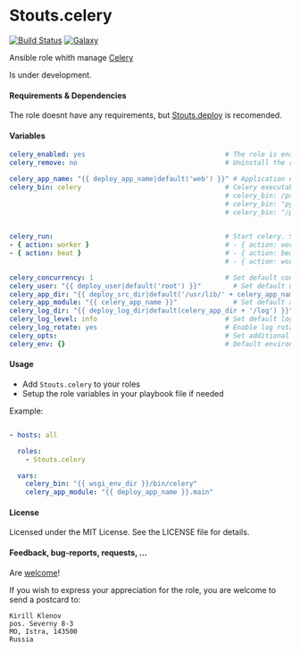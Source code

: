 Stouts.celery
=============

[![Build Status](http://img.shields.io/travis/Stouts/Stouts.celery.svg?style=flat-square)](https://travis-ci.org/Stouts/Stouts.celery)
[![Galaxy](http://img.shields.io/badge/galaxy-Stouts.celery-blue.svg?style=flat-square)](https://galaxy.ansible.com/list#/roles/980)

Ansible role whith manage [Celery](http://celery.readthedocs.org/en/latest/index.html)

Is under development.

#### Requirements & Dependencies

The role doesnt have any requirements, but [Stouts.deploy](https://github.com/Stouts/Stouts.deploy) is recomended.


#### Variables

```yaml
celery_enabled: yes                                   # The role is enabled
celery_remove: no                                     # Uninstall the role

celery_app_name: "{{ deploy_app_name|default('web') }}" # Application name
celery_bin: celery                                    # Celery executable. Ex:
                                                      # celery_bin: /path/to/virtualenv/bin/celery
                                                      # celery_bin: "python /path/to/django/manage.py celery --settings=settings"
                                                      # celery_bin: "/path/to/virtualenv/python /path/to/django/manage.py celery --settings=settings"
                  

celery_run:                                           # Start celery. See default values below. Ex:
- { action: worker }                                  # - { action: worker, queue: 'hard', concurrency: 4, loglevel: debug, user=deploy }
- { action: beat }                                    # - { action: beat, loglevel: debug }
                                                      # - { action: worker, opts: '--settings=settings.local' }

celery_concurrency: 1                                 # Set default concurence level
celery_user: "{{ deploy_user|default('root') }}"        # Set default user
celery_app_dir: "{{ deploy_src_dir|default('/usr/lib/' + celery_app_name) }}" # Set default application directory
celery_app_module: "{{ celery_app_name }}"              # Set default application module
celery_log_dir: "{{ deploy_log_dir|default(celery_app_dir + '/log') }}" # Set default log directory
celery_log_level: info                                # Set default log level
celery_log_rotate: yes                                # Enable log rotation
celery_opts:                                          # Set additional options
celery_env: {}                                        # Default environment variables
```

#### Usage

* Add `Stouts.celery` to your roles
* Setup the role variables in your playbook file if needed

Example:

```yaml

- hosts: all

  roles:
    - Stouts.celery

  vars:
    celery_bin: "{{ wsgi_env_dir }}/bin/celery"
    celery_app_module: "{{ deploy_app_name }}.main"
```

#### License

Licensed under the MIT License. See the LICENSE file for details.


#### Feedback, bug-reports, requests, ...

Are [welcome](https://github.com/Stouts/Stouts.celery/issues)!

If you wish to express your appreciation for the role, you are welcome to send
a postcard to:

    Kirill Klenov
    pos. Severny 8-3
    MO, Istra, 143500
    Russia

